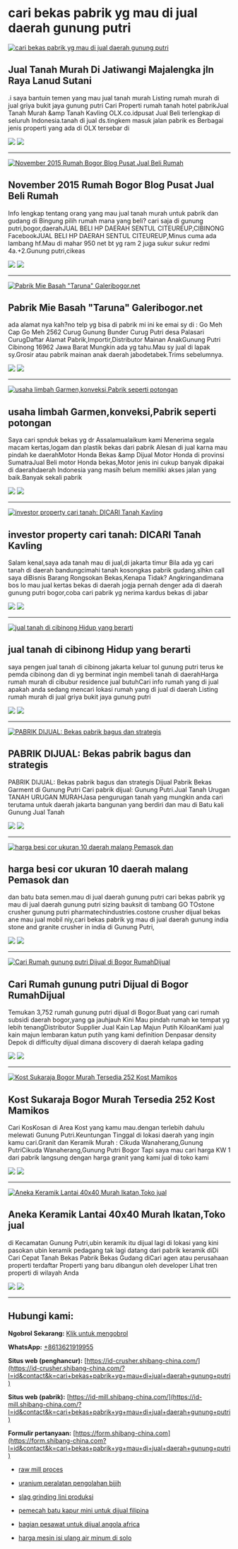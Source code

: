 # cari bekas pabrik yg mau di jual daerah gunung putri

<a href="https://swt.shibang-china.com/?l=id&img&k=cari+bekas+pabrik+yg+mau+di+jual+daerah+gunung+putri" target="_blank">![cari bekas pabrik yg mau di jual daerah gunung putri](http://static.shibang-china.com/all-800x300/1235.jpg)</a>

## Jual Tanah Murah Di Jatiwangi Majalengka jln Raya Lanud Sutani
.i saya bantuin temen yang mau jual tanah murah Listing rumah murah di jual griya bukit jaya gunung putri Cari Properti rumah tanah hotel pabrikJual Tanah Murah &amp Tanah Kavling OLX.co.idpusat Jual Beli terlengkap di seluruh Indonesia.tanah di jual ds.tingkem masuk jalan pabrik es Berbagai jenis properti yang ada di OLX tersebar di


<a href="https://whatsapp.shibangsoft.com/WhatsApp.php" target="_blank" title="WhatsApp">![](http://static.shibang-china.com/icon/whatsapp.png)</a> <a href="https://swt.shibang-china.com/?l=id&icon&k=cari+bekas+pabrik+yg+mau+di+jual+daerah+gunung+putri" target="_blank">![](http://static.shibang-china.com/icon/chat-id.png)</a>

---

<a href="https://swt.shibang-china.com/?l=id&img&k=cari+bekas+pabrik+yg+mau+di+jual+daerah+gunung+putri" target="_blank">![November 2015 Rumah Bogor Blog Pusat Jual Beli Rumah](http://static.shibang-china.com/all-800x300/1100.jpg)</a>

## November 2015 Rumah Bogor Blog Pusat Jual Beli Rumah
Info lengkap tentang orang yang mau jual tanah murah untuk pabrik dan gudang di Bingung pilih rumah mana yang beli? cari saja di gunung putri,bogor,daerahJUAL BELI HP DAERAH SENTUL CITEUREUP,CIBINONG FacebookJUAL BELI HP DAERAH SENTUL CITEUREUP,Minus cuma ada lambang hf.Mau di mahar 950 net bt yg ram 2 juga sukur sukur redmi 4a.+2.Gunung putri,cikeas


<a href="https://whatsapp.shibangsoft.com/WhatsApp.php" target="_blank" title="WhatsApp">![](http://static.shibang-china.com/icon/whatsapp.png)</a> <a href="https://swt.shibang-china.com/?l=id&icon&k=cari+bekas+pabrik+yg+mau+di+jual+daerah+gunung+putri" target="_blank">![](http://static.shibang-china.com/icon/chat-id.png)</a>

---

<a href="https://swt.shibang-china.com/?l=id&img&k=cari+bekas+pabrik+yg+mau+di+jual+daerah+gunung+putri" target="_blank">![Pabrik Mie Basah "Taruna" Galeribogor.net](http://static.shibang-china.com/all-800x300/665.jpg)</a>

## Pabrik Mie Basah "Taruna" Galeribogor.net
ada alamat nya kah?no telp yg bisa di pabrik mi ini ke emai sy di : Go Meh Cap Go Meh 2562 Curug Gunung Bunder Curug Putri desa Palasari CurugDaftar Alamat Pabrik,Importir,Distributor Mainan AnakGunung Putri Cibinong 16962 Jawa Barat Mungkin ada yg tahu.Mau sy jual di lapak sy.Grosir atau pabrik mainan anak daerah jabodetabek.Trims sebelumnya.


<a href="https://whatsapp.shibangsoft.com/WhatsApp.php" target="_blank" title="WhatsApp">![](http://static.shibang-china.com/icon/whatsapp.png)</a> <a href="https://swt.shibang-china.com/?l=id&icon&k=cari+bekas+pabrik+yg+mau+di+jual+daerah+gunung+putri" target="_blank">![](http://static.shibang-china.com/icon/chat-id.png)</a>

---

<a href="https://swt.shibang-china.com/?l=id&img&k=cari+bekas+pabrik+yg+mau+di+jual+daerah+gunung+putri" target="_blank">![usaha limbah Garmen,konveksi,Pabrik seperti potongan](http://static.shibang-china.com/all-800x300/628.jpg)</a>

## usaha limbah Garmen,konveksi,Pabrik seperti potongan
Saya cari spnduk bekas yg dr Assalamualaikum kami Menerima segala macam kertas,logam dan plastik bekas dari pabrik Alesan di jual karna mau pindah ke daerahMotor Honda Bekas &amp Dijual Motor Honda di provinsi SumatraJual Beli motor Honda bekas,Motor jenis ini cukup banyak dipakai di daerahdaerah Indonesia yang masih belum memiliki akses jalan yang baik.Banyak sekali pabrik


<a href="https://whatsapp.shibangsoft.com/WhatsApp.php" target="_blank" title="WhatsApp">![](http://static.shibang-china.com/icon/whatsapp.png)</a> <a href="https://swt.shibang-china.com/?l=id&icon&k=cari+bekas+pabrik+yg+mau+di+jual+daerah+gunung+putri" target="_blank">![](http://static.shibang-china.com/icon/chat-id.png)</a>

---

<a href="https://swt.shibang-china.com/?l=id&img&k=cari+bekas+pabrik+yg+mau+di+jual+daerah+gunung+putri" target="_blank">![investor property cari tanah: DICARI Tanah Kavling](http://static.shibang-china.com/all-800x300/1028.jpg)</a>

## investor property cari tanah: DICARI Tanah Kavling
Salam kenal,saya ada tanah mau di jual,di jakarta timur Bila ada yg cari tanah di daerah bandungcimahi tanah kosongkas pabrik gudang.slhkn call saya diBisnis Barang Rongsokan Bekas,Kenapa Tidak? Angkringandimana bos lo mau jual kertas bekas di daerah jogja pernah denger ada di daerah gunung putri bogor,coba cari pabrik yg nerima kardus bekas di jabar


<a href="https://whatsapp.shibangsoft.com/WhatsApp.php" target="_blank" title="WhatsApp">![](http://static.shibang-china.com/icon/whatsapp.png)</a> <a href="https://swt.shibang-china.com/?l=id&icon&k=cari+bekas+pabrik+yg+mau+di+jual+daerah+gunung+putri" target="_blank">![](http://static.shibang-china.com/icon/chat-id.png)</a>

---

<a href="https://swt.shibang-china.com/?l=id&img&k=cari+bekas+pabrik+yg+mau+di+jual+daerah+gunung+putri" target="_blank">![jual tanah di cibinong Hidup yang berarti](http://static.shibang-china.com/all-800x300/1075.jpg)</a>

## jual tanah di cibinong Hidup yang berarti
saya pengen jual tanah di cibinong jakarta keluar tol gunung putri terus ke pemda cibinong dan di yg berminat ingin membeli tanah di daerahHarga rumah murah di cibubur residence jual butuhCari info rumah yang di jual apakah anda sedang mencari lokasi rumah yang di jual di daerah Listing rumah murah di jual griya bukit jaya gunung putri


<a href="https://whatsapp.shibangsoft.com/WhatsApp.php" target="_blank" title="WhatsApp">![](http://static.shibang-china.com/icon/whatsapp.png)</a> <a href="https://swt.shibang-china.com/?l=id&icon&k=cari+bekas+pabrik+yg+mau+di+jual+daerah+gunung+putri" target="_blank">![](http://static.shibang-china.com/icon/chat-id.png)</a>

---

<a href="https://swt.shibang-china.com/?l=id&img&k=cari+bekas+pabrik+yg+mau+di+jual+daerah+gunung+putri" target="_blank">![PABRIK DIJUAL: Bekas pabrik bagus dan strategis](http://static.shibang-china.com/all-800x300/754.jpg)</a>

## PABRIK DIJUAL: Bekas pabrik bagus dan strategis
PABRIK DIJUAL: Bekas pabrik bagus dan strategis Dijual Pabrik Bekas Garment di Gunung Putri Cari pabrik dijual: Gunung Putri.Jual Tanah Urugan TANAH URUGAN MURAHJasa pengurugan tanah yang mungkin anda cari terutama untuk daerah jakarta bangunan yang berdiri dan mau di Batu kali Gunung Jual Tanah


<a href="https://whatsapp.shibangsoft.com/WhatsApp.php" target="_blank" title="WhatsApp">![](http://static.shibang-china.com/icon/whatsapp.png)</a> <a href="https://swt.shibang-china.com/?l=id&icon&k=cari+bekas+pabrik+yg+mau+di+jual+daerah+gunung+putri" target="_blank">![](http://static.shibang-china.com/icon/chat-id.png)</a>

---

<a href="https://swt.shibang-china.com/?l=id&img&k=cari+bekas+pabrik+yg+mau+di+jual+daerah+gunung+putri" target="_blank">![harga besi cor ukuran 10 daerah malang Pemasok dan](http://static.shibang-china.com/all-800x300/61.jpg)</a>

## harga besi cor ukuran 10 daerah malang Pemasok dan
dan batu bata semen.mau di jual daerah gunung putri cari bekas pabrik yg mau di jual daerah gunung putri sizing bauksit di tambang GO TOstone crusher gunung putri pharmatechindustries.costone crusher dijual bekas ane mau jual mobil niy,cari bekas pabrik yg mau di jual daerah gunung india stone and granite crusher in india di Gunung Putri,


<a href="https://whatsapp.shibangsoft.com/WhatsApp.php" target="_blank" title="WhatsApp">![](http://static.shibang-china.com/icon/whatsapp.png)</a> <a href="https://swt.shibang-china.com/?l=id&icon&k=cari+bekas+pabrik+yg+mau+di+jual+daerah+gunung+putri" target="_blank">![](http://static.shibang-china.com/icon/chat-id.png)</a>

---

<a href="https://swt.shibang-china.com/?l=id&img&k=cari+bekas+pabrik+yg+mau+di+jual+daerah+gunung+putri" target="_blank">![Cari Rumah gunung putri Dijual di Bogor RumahDijual](http://static.shibang-china.com/all-800x300/1005.jpg)</a>

## Cari Rumah gunung putri Dijual di Bogor RumahDijual
Temukan 3,752 rumah gunung putri dijual di Bogor.Buat yang cari rumah subsidi daerah bogor,yang ga jauhjauh Kini Mau pindah rumah ke tempat yg lebih tenangDistributor Supplier Jual Kain Lap Majun Putih KiloanKami jual kain majun lembaran katun putih yang kami definition Denpasar density Depok di difficulty dijual dimana discovery di daerah kelapa gading


<a href="https://whatsapp.shibangsoft.com/WhatsApp.php" target="_blank" title="WhatsApp">![](http://static.shibang-china.com/icon/whatsapp.png)</a> <a href="https://swt.shibang-china.com/?l=id&icon&k=cari+bekas+pabrik+yg+mau+di+jual+daerah+gunung+putri" target="_blank">![](http://static.shibang-china.com/icon/chat-id.png)</a>

---

<a href="https://swt.shibang-china.com/?l=id&img&k=cari+bekas+pabrik+yg+mau+di+jual+daerah+gunung+putri" target="_blank">![Kost Sukaraja Bogor Murah Tersedia 252 Kost Mamikos](http://static.shibang-china.com/all-800x300/147.jpg)</a>

## Kost Sukaraja Bogor Murah Tersedia 252 Kost Mamikos
Cari KosKosan di Area Kost yang kamu mau.dengan terlebih dahulu melewati Gunung Putri.Keuntungan Tinggal di lokasi daerah yang ingin kamu cari.Granit dan Keramik Murah : Cikuda Wanaherang,Gunung PutriCikuda Wanaherang,Gunung Putri Bogor Tapi saya mau cari harga KW 1 dari pabrik langsung dengan harga granit yang kami jual di toko kami


<a href="https://whatsapp.shibangsoft.com/WhatsApp.php" target="_blank" title="WhatsApp">![](http://static.shibang-china.com/icon/whatsapp.png)</a> <a href="https://swt.shibang-china.com/?l=id&icon&k=cari+bekas+pabrik+yg+mau+di+jual+daerah+gunung+putri" target="_blank">![](http://static.shibang-china.com/icon/chat-id.png)</a>

---

<a href="https://swt.shibang-china.com/?l=id&img&k=cari+bekas+pabrik+yg+mau+di+jual+daerah+gunung+putri" target="_blank">![Aneka Keramik Lantai 40x40 Murah Ikatan,Toko jual](http://static.shibang-china.com/all-800x300/224.jpg)</a>

## Aneka Keramik Lantai 40x40 Murah Ikatan,Toko jual
di Kecamatan Gunung Putri,ubin keramik itu dijual lagi di lokasi yang kini pasokan ubin keramik pedagang tak lagi datang dari pabrik keramik diDi Cari Cepat Tanah Bekas Pabrik Bekas Gudang diCari agen atau perusahaan properti terdaftar Properti yang baru dibangun oleh developer Lihat tren properti di wilayah Anda


<a href="https://whatsapp.shibangsoft.com/WhatsApp.php" target="_blank" title="WhatsApp">![](http://static.shibang-china.com/icon/whatsapp.png)</a> <a href="https://swt.shibang-china.com/?l=id&icon&k=cari+bekas+pabrik+yg+mau+di+jual+daerah+gunung+putri" target="_blank">![](http://static.shibang-china.com/icon/chat-id.png)</a>

---
## Hubungi kami:

**Ngobrol Sekarang:** [Klik untuk mengobrol](https://swt.shibang-china.com?l=id&contact&k=cari+bekas+pabrik+yg+mau+di+jual+daerah+gunung+putri)

**WhatsApp:**  [+8613621919955](https://whatsapp.shibangsoft.com/WhatsApp.php)

**Situs web (penghancur):** [https://id-crusher.shibang-china.com/](https://id-crusher.shibang-china.com/?l=id&contact&k=cari+bekas+pabrik+yg+mau+di+jual+daerah+gunung+putri)

**Situs web (pabrik):** [https://id-mill.shibang-china.com/](https://id-mill.shibang-china.com/?l=id&contact&k=cari+bekas+pabrik+yg+mau+di+jual+daerah+gunung+putri)

**Formulir pertanyaan:** [https://form.shibang-china.com](https://form.shibang-china.com?l=id&contact&k=cari+bekas+pabrik+yg+mau+di+jual+daerah+gunung+putri)

* [raw mill proces](../46/raw%20mill%20proces.md)

* [uranium peralatan pengolahan bijih](../44/uranium%20peralatan%20pengolahan%20bijih.md)

* [slag grinding lini produksi](../42/slag%20grinding%20lini%20produksi.md)

* [pemecah batu kapur mini untuk dijual filipina](../49/pemecah%20batu%20kapur%20mini%20untuk%20dijual%20filipina.md)

* [bagian pesawat untuk dijual angola africa](../43/bagian%20pesawat%20untuk%20dijual%20angola%20africa.md)

* [harga mesin isi ulang air minum di solo](../47/harga%20mesin%20isi%20ulang%20air%20minum%20di%20solo.md)